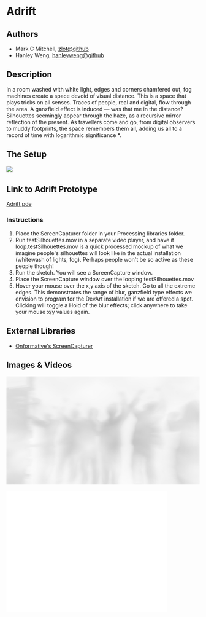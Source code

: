# Adrift

## Authors
- Mark C Mitchell, [zlot@github](https://www.github.com/zlot)
- Hanley Weng, [hanleyweng@github](https://www.github.com/hanleyweng)

## Description
In a room washed with white light, edges and corners chamfered out, fog machines create a space devoid of visual distance. This is a space that plays tricks on all senses. Traces of people, real and digital, flow through the area. A ganzfield effect is induced — was that me in the distance? Silhouettes seemingly appear through the haze, as  a recursive mirror reflection of the present. As travellers come and go, from digital observers to muddy footprints, the space remembers them all, adding us all to a record of time with logarithmic significance *.

## The Setup
![](../project_images/Room-Mockup.jpg)

## Link to Adrift Prototype
[Adrift.pde](project_code/Adrift/Adrift.pde)

### Instructions

1. Place the ScreenCapturer folder in your Processing libraries folder.
2. Run testSilhouettes.mov in a separate video player, and have it loop.testSilhouettes.mov is a quick processed mockup of what we imagine people's silhouettes will look like in the actual installation (whitewash of lights, fog). Perhaps people won't be so active as these people though!
3. Run the sketch. You will see a ScreenCapture window.
4. Place the ScreenCapture window over the looping testSilhouettes.mov
5. Hover your mouse over the x,y axis of the sketch. Go to all the extreme edges. This demonstrates the range of blur, ganzfield type effects we envision to program for the DevArt installation if we are offered a spot. Clicking will toggle a Hold of the blur effects; click anywhere to take your mouse x/y values again.

## External Libraries
* [Onformative's ScreenCapturer](https://github.com/onformative/ScreenCapturer)

## Images & Videos
![Cover Image](project_images/cover.jpg?raw=true "Cover Image")

<iframe width="420" height="315" src="//www.youtube.com/embed/al4CStHfMYo" frameborder="0" allowfullscreen></iframe>